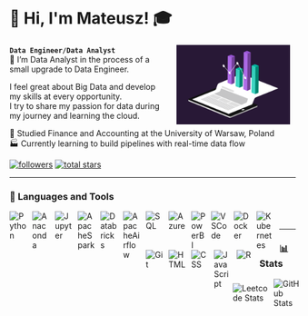 
# 👋 Hi, I'm Mateusz! 🎓 

**`Data Engineer/Data Analyst`**
<img align="right" alt="Dashboard" width="200px" style="padding-right:10px; padding-left:30px;" src="https://github.com/Kalinoszczak/Kalinoszczak/blob/main/assets/image3.gif" /><br/>
🔭 I’m Data Analyst in the process of a small upgrade to Data Engineer. <br/>

I feel great about Big Data and develop my skills at every opportunity. <br/>
I try to share my passion for data during my journey and learning the cloud. <br/>

🚀 Studied Finance and Accounting at the University of Warsaw, Poland<br/>
🏭 Currently learning to build pipelines with real-time data flow

   <p align="left"> 
      <a href="https://github.com/Kalinoszczak?tab=followers">
         <img alt="followers" title="Follow me on Github" src="https://custom-icon-badges.demolab.com/github/followers/Kalinoszczak?color=236ad3&labelColor=1155ba&style=for-the-badge&logo=person-add&label=Follow&logoColor=white"/></a>
      <a href="https://github.com/Kalinoszczak?tab=repositories&sort=stargazers">
         <img alt="total stars" title="Total stars on GitHub" src="https://custom-icon-badges.demolab.com/github/stars/Kalinoszczak?color=55960c&style=for-the-badge&labelColor=488207&logo=star"/></a>
   </p>

---

### 🧰 Languages and Tools

<img align="left" alt="Python" width="30px" style="padding-right:10px;" src="https://cdn.jsdelivr.net/gh/devicons/devicon/icons/python/python-original.svg" />
<img align="left" alt="Anaconda" width="30px" style="padding-right:10px;" src="https://cdn.jsdelivr.net/gh/devicons/devicon/icons/anaconda/anaconda-original.svg" />
<img align="left" alt="Jupyter" width="30px" style="padding-right:10px;" src="https://cdn.jsdelivr.net/gh/devicons/devicon/icons/jupyter/jupyter-original.svg" />
<img align="left" alt="ApacheSpark" width="30px" style="padding-right:10px;" src="https://cdn.jsdelivr.net/gh/devicons/devicon/icons/apachespark/apachespark-original.svg" />
<img align="left" alt="Databricks" width="30px" style="padding-right:10px;" src="https://asset.brandfetch.io/idSUrLOWbH/idQeSz8UHv.svg?updated=1668081624532" />
<img align="left" alt="ApacheAirflow" width="30px" style="padding-right:10px;" src="https://cdn.jsdelivr.net/gh/devicons/devicon/icons/apacheairflow/apacheairflow-original.svg" />
<img align="left" alt="SQL" width="30px" style="padding-right:10px;" src="https://cdn.jsdelivr.net/gh/devicons/devicon/icons/azuresqldatabase/azuresqldatabase-original.svg" />
<img align="left" alt="Azure" width="30px" style="padding-right:10px;" src="https://cdn.jsdelivr.net/gh/devicons/devicon/icons/azure/azure-original.svg" />
<img align="left" alt="PowerBI" width="25px" style="padding-right:10px;" src="https://github.com/microsoft/PowerBI-Icons/blob/main/SVG/Power-BI.svg" />
<img align="left" alt="VSCode" width="30px" style="padding-right:10px;" src="https://cdn.jsdelivr.net/gh/devicons/devicon/icons/vscode/vscode-original.svg" />
<img align="left" alt="Docker" width="30px" style="padding-right:10px;" src="https://cdn.jsdelivr.net/gh/devicons/devicon/icons/docker/docker-original.svg" />
<img align="left" alt="Kubernetes" width="30px" style="padding-right:10px;" src="https://cdn.jsdelivr.net/gh/devicons/devicon/icons/kubernetes/kubernetes-original.svg" />
<img align="left" alt="Git" width="30px" style="padding-right:10px;" src="https://cdn.jsdelivr.net/gh/devicons/devicon/icons/git/git-original.svg" />
<img align="left" alt="HTML" width="30px" style="padding-right:10px;" src="https://cdn.jsdelivr.net/gh/devicons/devicon/icons/html5/html5-plain.svg" />
<img align="left" alt="CSS" width="30px" style="padding-right:10px;" src="https://cdn.jsdelivr.net/gh/devicons/devicon/icons/css3/css3-plain.svg" />
<img align="left" alt="JavaScript" width="30px" style="padding-right:10px;" src="https://cdn.jsdelivr.net/gh/devicons/devicon/icons/javascript/javascript-plain.svg" />
<img align="left" alt="R" width="30px" style="padding-right:10px;" src="https://cdn.jsdelivr.net/gh/devicons/devicon/icons/r/r-original.svg" />

<br />

---

### 📊 Stats

<div style="display: flex; justify-content: center; align-items: center; gap: 10px;">
  <img src="https://leetcard.jacoblin.cool/Kalink0?ext=heatmap" alt="Leetcode Stats" width="400">
  <img src="https://github-readme-stats.vercel.app/api?username=Kalinoszczak&count_private=true&show_icons=true&theme=radical&hide_rank=false" alt="GitHub Stats" width="400">
</div>

